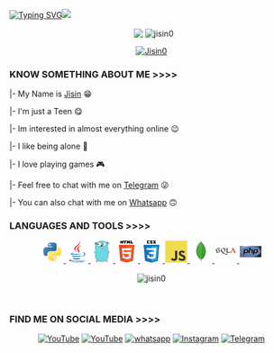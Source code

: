 
[![Typing SVG](https://readme-typing-svg.herokuapp.com?font=Orbitron&color=%238038D5&size=35&duration=4000&center=true&vCenter=true&width=250&height=40&lines=HEY+I'M+JISIN)](https://git.io/typing-svg)<img src="https://raw.githubusercontent.com/MartinHeinz/MartinHeinz/master/wave.gif" width="40px">
<p align="center">&nbsp;
    <img align="center" src="https://octocat-generator-assets.githubusercontent.com/my-octocat-1626852589749.png" size=495px />
  <img align="center" src="https://github-readme-stats.vercel.app/api?username=jisin0&show_icons=true&theme=midnight-purple" alt="jisin0" /></p>


<p align="center"> <a href="https://github.com/Jisin0"><img src="https://github-profile-trophy.vercel.app/?username=Jisin0&theme=juicyfresh&no-frame=true&column=6&" alt="Jisin0" /></a> </p>

### KNOW SOMETHING ABOUT ME >>>>

|- My Name is [Jisin](https://github.com/Jisin0) 😁

|- I'm just a Teen 😋

|- Im interested in almost everything online 😉

|- I like being alone 🌝

|- I love playing games 🎮

|- Feel free to chat with me on [Telegram](https://t.me/blackhat_jisin) 😜

|- You can also chat with me on [Whatsapp](https://wa.me/917560979627) 🙃
  


### LANGUAGES AND TOOLS >>>>
  
<p align="center">
</a> 
<a href="https://www.python.org" target="_blank" rel="noreferrer"> 
<img src="https://raw.githubusercontent.com/devicons/devicon/master/icons/python/python-original.svg" alt="python" width="40" height="40"/> 
</a> 
<a href="https://www.java.com" target="_blank" rel="noreferrer"> 
<img src="https://raw.githubusercontent.com/devicons/devicon/master/icons/java/java-original.svg" alt="java" width="40" height="40"/> 
</a> 
<a href="https://golang.org" target="_blank" rel="noreferrer">
<img src="https://raw.githubusercontent.com/devicons/devicon/master/icons/go/go-original.svg" alt="go" width="40" height="40"/> 
</a>
<a href="https://www.w3.org/html/" target="_blank" rel="noreferrer"> 
<img src="https://raw.githubusercontent.com/devicons/devicon/master/icons/html5/html5-original-wordmark.svg" alt="html5" width="40" height="40"/> 
</a> 
<a href="https://www.w3schools.com/css/" target="_blank" rel="noreferrer">
<img src="https://raw.githubusercontent.com/devicons/devicon/master/icons/css3/css3-original-wordmark.svg" alt="css3" width="40" height="40"/> 
</a> 
<a href="https://developer.mozilla.org/en-US/docs/Web/JavaScript" target="_blank" rel="noreferrer"> 
<img src="https://raw.githubusercontent.com/devicons/devicon/master/icons/javascript/javascript-original.svg" alt="javascript" width="40" height="40"/>
</a>
<a href="https://mongodb.com" target="_blank" rel="noreferrer"> 
<img src="https://raw.githubusercontent.com/devicons/devicon/master/icons/mongodb/mongodb-original.svg" alt="javascript" width="40" height="40"/> 
</a>
<a href="https://sqlalchemy.org" target="_blank" rel="noreferrer"> 
<img src="https://raw.githubusercontent.com/devicons/devicon/master/icons/sqlalchemy/sqlalchemy-original.svg" alt="javascript" width="40" height="40"/> 
</a>
<a href="https://php.net" target="_blank" rel="noreferrer"> 
<img src="https://raw.githubusercontent.com/devicons/devicon/master/icons/php/php-original.svg" alt="javascript" width="40" height="40"/> 
</a>
</p>
<p align="center"><img align="center" src="https://github-readme-stats.vercel.app/api/top-langs?username=jisin0&show_icons=true&locale=en&layout=compact&show_icons=true&theme=chartreuse-dark" alt="jisin0" /></p>
<br>

### FIND ME ON SOCIAL MEDIA >>>>

<p align="center">
<a href="https://www.github.com/Jisin0"><img title="YouTube" src="https://img.shields.io/badge/Jisin-0-purple?style=for-the-badge&logo=github"></a>
<a href="https://www.youtube.com/channel/UC4HTsk_D_42aoVRfkifTCkA"><img title="YouTube" src="https://img.shields.io/badge/YouTube-Jisin-red?style=for-the-badge&logo=Youtube"></a>
<a href="https://chat.whatsapp.com/FsGXNXYu5nyHaW8BljPkRa"><img title="whatsapp" src="https://img.shields.io/badge/WHATSAPP-green?style=for-the-badge&logo=whatsapp"></a>
<a href="https://www.instagram.com/mr.purple902"><img title="Instagram" src="https://img.shields.io/badge/INSTAGRAM-pink?style=for-the-badge&logo=instagram"></a>
<a href="https://t.me/joinchat/lpAtnUTMvFswOGZl"><img title="Telegram" src="https://img.shields.io/badge/TELEGRAM-blue?style=for-the-badge&logo=telegram"></a>
</p>

